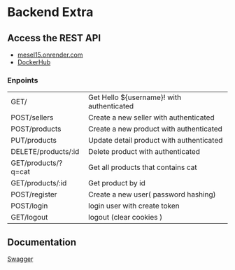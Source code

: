 # Backend Extra

## Access the REST API

- [mesel15.onrender.com](https://mesel15.onrender.com/)
- [DockerHub](https://hub.docker.com/repository/docker/meselghea/my-backend-extra)

### Enpoints

|                     |                                           |
| :------------------ | :---------------------------------------- |
| GET/                | Get Hello ${username}! with authenticated |
| POST/sellers        | Create a new seller with authenticated    |
| POST/products       | Create a new product with authenticated   |
| PUT/products        | Update detail product with authenticated  |
| DELETE/products/:id | Delete product with authenticated         |
| GET/products/?q=cat | Get all products that contains cat        |
| GET/products/:id    | Get product by id                         |
| POST/register       | Create a new user( password hashing)      |
| POST/login          | login user with create token              |
| GET/logout          | logout (clear cookies )                   |

## Documentation

[Swagger](https://mesel15.onrender.com/api)
